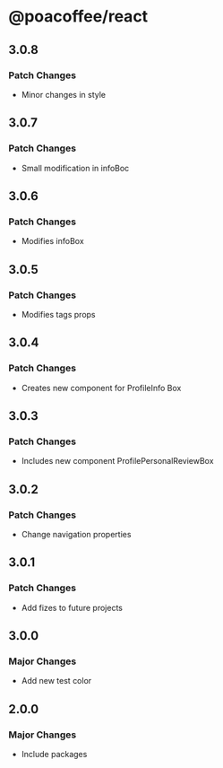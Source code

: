# @poacoffee/react

## 3.0.8

### Patch Changes

- Minor changes in style

## 3.0.7

### Patch Changes

- Small modification in infoBoc

## 3.0.6

### Patch Changes

- Modifies infoBox

## 3.0.5

### Patch Changes

- Modifies tags props

## 3.0.4

### Patch Changes

- Creates new component for ProfileInfo Box

## 3.0.3

### Patch Changes

- Includes new component ProfilePersonalReviewBox

## 3.0.2

### Patch Changes

- Change navigation properties

## 3.0.1

### Patch Changes

- Add fizes to future projects

## 3.0.0

### Major Changes

- Add new test color

## 2.0.0

### Major Changes

- Include packages

